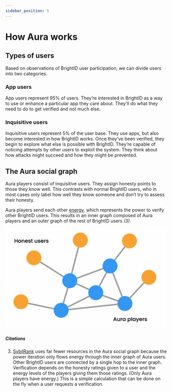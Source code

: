```yaml
---
sidebar_position: 5
---
```


# How Aura works

## Types of users

Based on observations of BrightID user participation, we can divide users into two categories.

### App users

App users represent 95% of users. They’re interested in BrightID as a way to use or enhance a particular app they care about. They’ll do what they need to do to get verified and not much else.

### Inquisitive users

Inquisitive users represent 5% of the user base. They use apps, but also become interested in how BrightID works. Once they’ve been verified, they begin to explore what else is possible with BrightID. They’re capable of noticing attempts by other users to exploit the system. They think about how attacks might succeed and how they might be prevented.

## The Aura social graph

Aura players consist of inquisitive users. They assign honesty points to those they know well. This contrasts with normal BrightID users, who in most cases only label how well they know someone and don’t try to assess their honesty.

Aura players send each other [energy](https://elated-murdock-5004e1.netlify.app/docs/energy), which represents the power to verify other BrightID users. This results in an inner graph composed of Aura players and an outer graph of the rest of BrightID users _(3)_.

![Example banner](../static/img/inner-outer-graph.png)

##### Citations

3. [SybilRank](https://www.usenix.org/conference/nsdi12/technical-sessions/presentation/cao) uses far fewer resources in the Aura social graph because the power iteration only flows energy through the inner graph of Aura users. Other BrightID users are connected by a single hop to the inner graph. Verification depends on the honesty ratings given to a user and the energy levels of the players giving them those ratings. (Only Aura players have energy.) This is a simple calculation that can be done on the fly when a user requests a verification.
